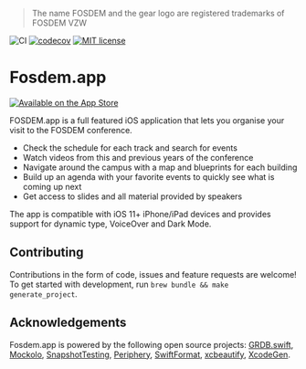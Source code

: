 > The name FOSDEM and the gear logo are registered trademarks of FOSDEM VZW

![CI](https://github.com/mttcrsp/fosdem/workflows/CI/badge.svg)
[![codecov](https://codecov.io/gh/mttcrsp/fosdem/branch/main/graph/badge.svg?token=fKaqxmEQC7)](https://codecov.io/gh/mttcrsp/fosdem)
[![MIT license](https://img.shields.io/badge/license-MIT-lightgrey.svg)](https://raw.githubusercontent.com/wikimedia/wikipedia-ios/develop/LICENSE.txt)

# Fosdem.app

[![Available on the App Store](http://cl.ly/WouG/Download_on_the_App_Store_Badge_US-UK_135x40.svg)](https://itunes.apple.com/it/app/id1513719757)

FOSDEM.app is a full featured iOS application that lets you organise your visit to the FOSDEM conference.

- Check the schedule for each track and search for events
- Watch videos from this and previous years of the conference
- Navigate around the campus with a map and blueprints for each building
- Build up an agenda with your favorite events to quickly see what is coming up next
- Get access to slides and all material provided by speakers

The app is compatible with iOS 11+ iPhone/iPad devices and provides support for dynamic type, VoiceOver and Dark Mode.

## Contributing

Contributions in the form of code, issues and feature requests are welcome! To get started with development, run `brew bundle && make generate_project`.

## Acknowledgements

Fosdem.app is powered by the following open source projects: [GRDB.swift](https://github.com/groue/GRDB.swift), [Mockolo](https://github.com/uber/mockolo), [SnapshotTesting](https://github.com/pointfreeco/swift-snapshot-testing), [Periphery](https://github.com/peripheryapp/periphery), [SwiftFormat](https://github.com/nicklockwood/SwiftFormat), [xcbeautify](https://github.com/tuist/xcbeautify), [XcodeGen](https://github.com/yonaskolb/XcodeGen).